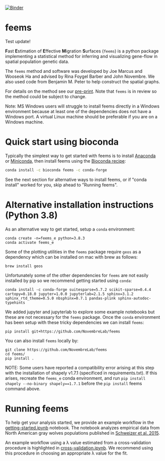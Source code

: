 
[![Binder](https://mybinder.org/badge.svg)](https://mybinder.org/v2/gh/NovembreLab/feems/main)

# feems

Test update!

**F**ast **E**stimation of **E**ffective **M**igration **S**urfaces (`feems`) is a python package 
implementing a statistical method for inferring and visualizing gene-flow in 
spatial population genetic data.

The `feems` method and software was developed by Joe Marcus and Wooseok Ha and 
advised by Rina Foygel Barber and John Novembre. We also used code from Benjamin M. Peter 
to help construct the spatial graphs. 

For details on the method see our [pre-print](https://www.biorxiv.org/content/10.1101/2020.08.07.242214v1). Note that `feems` is in review so the method could be subject to change.  

Note: MS Windows users will struggle to install feems directly in a 
Windows environment because at least one of the dependencies does not
have a Windows port.  A virtual Linux machine should be preferable if 
you are on a Windows machine. 

# Quick start using bioconda

Typically the simplest way to get started with feems is to install 
[Anaconda][anaconda] or [Miniconda][miniconda], 
then install feems using the [Bioconda recipe][bioconda-recipe]:

```bash
conda install -c bioconda feems -c conda-forge
```

See the next section for alternative ways to install feems, or if 
"conda install" worked for you, skip ahead to "Running feems". 

# Alternative installation instructions (Python 3.8)

As an alternative way to get started, setup a `conda` 
environment:

```
conda create -n=feems_e python=3.8.3 
conda activate feems_e
```

Some of the plotting utilities in the `feems` package require `geos` as a 
dependency which can be installed on mac with brew as follows:

```
brew install geos
```

Unfortunately some of the other dependencies for `feems` are not easily 
installed by pip so we recommend getting started using `conda`:

```
conda install -c conda-forge suitesparse=5.7.2 scikit-sparse=0.4.4 cartopy=0.18.0 jupyter=1.0.0 jupyterlab=2.1.5 sphinx=3.1.2 sphinx_rtd_theme=0.5.0 nbsphinx=0.7.1 pandas-plink sphinx-autodoc-typehints
```

We added jupyter and jupyterlab to explore some example notebooks but these 
are not necessary for the `feems` package. Once the `conda` environment has 
been setup with these tricky dependencies we can install `feems`:

```
pip install git+https://github.com/NovembreLab/feems
```

You can also install `feems` locally by:

```
git clone https://github.com/NovembreLab/feems
cd feems/
pip install .
```
NOTE: Some users have reported a compatibility error arising at this step with the installation of shapely v1.7.1 (specificed in requirements.txt).  If this arises, recreate the `feems_e` conda environment, and run `pip install shapely --no-binary shapely==1.7.1` before the `pip install` feems command above. 

# Running feems

To help get your analysis started, we provide an example workflow in the [getting-started.ipynb](https://github.com/NovembreLab/feems/blob/main/docsrc/notebooks/getting-started.ipynb) notebook. The notebook analyzes empirical data from North American gray wolves populations published in [Schweizer et al. 2015](https://onlinelibrary.wiley.com/doi/full/10.1111/mec.13364?casa_token=idW0quVPOU0AAAAA:o_ll85b8rDbnW3GtgVeeBUB4oDepm9hQW3Y445HI84LC5itXsiH9dGO-QYGPMsuz0b_7eNkRp8Mf6tlW). 

An example workflow using a λ value estimated from a cross-validation procedure is highlighted in [cross-validation.ipynb](https://github.com/NovembreLab/feems/blob/main/docsrc/notebooks/cross-validation.ipynb). We recommend using this procedure in choosing an appropriate λ value for the fit. 

[anaconda]: https://www.anaconda.com/products/distribution
[miniconda]: https://docs.conda.io
[bioconda-recipe]: https://anaconda.org/bioconda/feems
